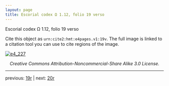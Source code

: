 ```yaml
---
layout: page
title: Escorial codex Ω 1.12, folio 19 verso
---
```


Escorial codex Ω 1.12, folio 19 verso

Cite this object as `urn:cite2:hmt:e4pages.v1:19v`.  The full image is linked to a citation tool you can use to cite regions of the image.

[![e4_227](http://www.homermultitext.org/iipsrv?IIIF=/project/homer/pyramidal/deepzoom/hmt/e4img/2017a/e4_227.tif/full/800,/0/default.jpg)](http://www.homermultitext.org/ict2/?urn=urn:cite2:hmt:e4img.2017a:e4_227) 

<p style="text-align: center; font-style: italic;">Creative Commons Attribution-Noncommercial-Share Alike 3.0 License.</p>

---

previous: [19r](../19r/) | next: [20r](../20r/)
